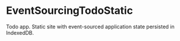 # EventSourcingTodoStatic
Todo app. Static site with event-sourced application state persisted in IndexedDB.
